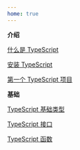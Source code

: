 ```yaml
---
home: true
---
```


**介绍**

[什么是 TypeScript](/introduce/what-is-typescript.html)

[安装 TypeScript](/introduce/install-typescript.html)

[第一个 TypeScript 项目](/introduce/hello-typescript.html)

**基础**

[TypeScript 基础类型](/basics/basis-data-types.html)

[TypeScript 接口](/basics/interface.html)

[TypeScript 函数](/basics/function.html)